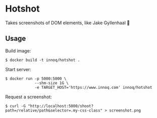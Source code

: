 # Hotshot

Takes screenshots of DOM elements, like Jake Gyllenhaal 📸

## Usage

Build image:

    $ docker build -t innoq/hotshot .

Start server:

    $ docker run -p 5000:5000 \
                 --shm-size 1G \
                 -e TARGET_HOST='https://www.innoq.com' innoq/hotshot

Request a screenshot:

    $ curl -G "http://localhost:5000/shoot?path=/relative/path&selector=.my-css-class" > screenshot.png
